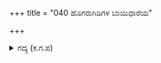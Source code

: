 +++
title = "040 ಹೊಗರುಗಿಡಿಗಳ ಬಾಯಿಧಾರೆಯ"

+++

<details><summary>ಗದ್ಯ (ಕ.ಗ.ಪ) </summary>

40. ಹೊಳೆಯುವ ಕಿಡಿಗಳನ್ನು ಚಿಮ್ಮಿಸುತ್ತಾ,  ಚೂಪಾದ ತುದಿಯಿಂದ ಹೊಗೆಯನ್ನು ಹೊಮ್ಮಿಸುತ್ತಾ, ವ್ಯಾಪಿಸುವ ಉರಿಯನ್ನು ಹಬ್ಬಿಸುತ್ತಾ, ಆರ್ಭಟದ ಶಬ್ದದಿಂದ ಕೂಡಿದ, ಭಯಂಕರವಾದ ಶೂಲವು ತನ್ನಡೆಗೆ ಬರಲು, ಕರ್ಣನು ನಗುತ್ತಾ ಮೂರು ಬಾಣಗಳಿಂದ ಆ ಆಯುಧವನ್ನು ಕತ್ತರಿಸಿದನು. ನಂತರ ವಿಶೇಷವಾದ ಹತ್ತು ಬಾಣಗಳನ್ನು ಶತ್ರುವಿನ ವಿಶಾಲವಾದ ಎದೆಗೆ ನಾಟುವಂತೆ ಪ್ರಯೋಗಿಸಿ ಬೊಬ್ಬಿರಿದನು.
</details>
